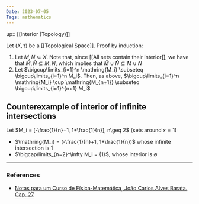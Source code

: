 ```yaml
---
Date: 2023-07-05
Tags: mathematics
---
```

up:: [[Interior (Topology)]]

Let $(X, \tau)$ be a [[Topological Space]].
Proof by induction:
1. Let $M, N \subseteq X$. Note that, since [[All sets contain their interior]], we have that $\mathring{M}, \mathring{N} \subseteq M,N$, which implies that $\mathring{M} \cup \mathring{N} \subseteq M \cup N$
2. Let $\bigcup\limits_{i=1}^n \mathring{M_i} \subseteq \bigcup\limits_{i=1}^n M_i$. Then, as above, $\bigcup\limits_{i=1}^n \mathring{M_i} \cup \mathring{M_{n+1}} \subseteq \bigcup\limits_{i=1}^{n+1} M_i$

## Counterexample of interior of infinite intersections
Let $M_i = [-\frac{1}{n}+1, 1+\frac{1}{n}], n\geq 2$ (sets around $x=1$)
- $\mathring{M_i} = (-\frac{1}{n}+1, 1+\frac{1}{n})$ whose infinite intersection is ${1}$
- $\bigcap\limits_{n=2}^\infty M_i = {1}$, whose interior is $\emptyset$


---
### References
- [Notas para um Curso de Física-Matemática, João Carlos Alves Barata. Cap. 27](http://denebola.if.usp.br/~jbarata/Notas_de_aula/arquivos/nc-cap27.pdf)